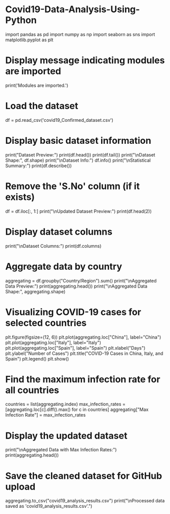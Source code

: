 # Covid19-Data-Analysis-Using-Python
import pandas as pd
import numpy as np
import seaborn as sns
import matplotlib.pyplot as plt

# Display message indicating modules are imported
print('Modules are imported.')

# Load the dataset
df = pd.read_csv('covid19_Confirmed_dataset.csv')

# Display basic dataset information
print("Dataset Preview:")
print(df.head())
print(df.tail())
print("\nDataset Shape:", df.shape)
print("\nDataset Info:")
df.info()
print("\nStatistical Summary:")
print(df.describe())

# Remove the 'S.No' column (if it exists)
df = df.iloc[:, 1:]
print("\nUpdated Dataset Preview:")
print(df.head(2))

# Display dataset columns
print("\nDataset Columns:")
print(df.columns)

# Aggregate data by country
aggregating = df.groupby("Country/Region").sum()
print("\nAggregated Data Preview:")
print(aggregating.head())
print("\nAggregated Data Shape:", aggregating.shape)

# Visualizing COVID-19 cases for selected countries
plt.figure(figsize=(12, 6))
plt.plot(aggregating.loc["China"], label="China")
plt.plot(aggregating.loc["Italy"], label="Italy")
plt.plot(aggregating.loc["Spain"], label="Spain")
plt.xlabel("Days")
plt.ylabel("Number of Cases")
plt.title("COVID-19 Cases in China, Italy, and Spain")
plt.legend()
plt.show()

# Find the maximum infection rate for all countries
countries = list(aggregating.index)
max_infection_rates = [aggregating.loc[c].diff().max() for c in countries]
aggregating["Max Infection Rate"] = max_infection_rates

# Display the updated dataset
print("\nAggregated Data with Max Infection Rates:")
print(aggregating.head())

# Save the cleaned dataset for GitHub upload
aggregating.to_csv("covid19_analysis_results.csv")
print("\nProcessed data saved as 'covid19_analysis_results.csv'.")
